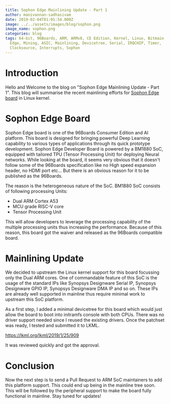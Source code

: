 ```yaml
---
title: Sophon Edge Mainlining Update - Part 1
author: manivannan-sadhasivam
date: 2019-02-04T01:01:54.000Z
image: ../../assets/images/blog/sophon.png
image_name: sophon.png
categories: blog
tags: 64-bit, 96Boards, ARM, ARMv8, CE Edition, Kernel, Linux, Bitmain, BM1880,
  Edge, Mining, ASIC, Mainlining, Devicetree, Serial, IRQCHIP, Timer,
  Clocksource, Interrupts, Sophon
---
```


# Introduction

Hello and Welcome to the blog on "Sophon Edge Mainlining Update - Part 1". This
blog will summarise the recent mainlining efforts for [Sophon Edge board](https://www.96boards.org/product/sophon-edge/) in Linux kernel.

# Sophon Edge Board

Sophon Edge board is one of the 96Boards Consumer Edition and AI platform.
This board is designed for bringing powerful Deep Learning capability to
various types of applications through its quick prototype development.
Sophon Edge Developer Board is powered by a BM1880 SoC, equipped with tailored
TPU (Tensor Processing Unit) for deploying Neural networks. While looking
at the board, it seems very obvious that it doesn't follow some of the 96Boards
specification like no High speed expansion header, no HDMI port etc... But
there is an obvious reason for it to be published as the 96Boards.

The reason is the heterogeneous nature of the SoC. BM1880 SoC consists of
following processing Units:

- Dual ARM Cortex A53
- MCU grade RISC-V core
- Tensor Processing Unit

This will allow developers to leverage the processing capability of the
multiple processing units thus increasing the performance. Because of this
reason, this board got the waiver and released as the 96Boards compatible
board.

# Mainlining Update

We decided to upstream the Linux kernel support for this board focussing only
the Dual ARM cores. One of commandable feature of this SoC is the usage of
the standard IPs like Synopsys Designware Serial IP, Synopsys Designware GPIO IP,
Synopsys Designware DMA IP and so on. These IPs are already well supported in
mainline thus require minimal work to upstream this SoC platform.

As a first step, I added a minimal devicetree for this board which would
just allow the board to boot into initramfs console with both CPUs. There
was no driver support needed since I reused the existing drivers. Once the
patchset was ready, I tested and submitted it to LKML.

https://lkml.org/lkml/2019/1/25/909

It was reviewed quickly and got the approval.

# Conclusion

Now the next step is to send a Pull Request to ARM SoC maintainers to add this
platform support. This could end up being in the mainline tree soon. This will
be followed by the peripheral support to make the board fully functional in
mainline. Stay tuned for updates!
